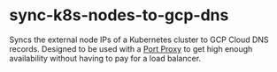 
# sync-k8s-nodes-to-gcp-dns

Syncs the external node IPs of a Kubernetes cluster to GCP Cloud DNS records. 
Designed to be used with a [Port Proxy](https://git.k8s.io/contrib/for-demos/proxy-to-service)
to get high enough availability without having to pay for a load balancer.  
